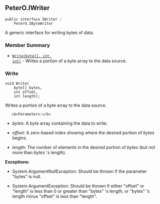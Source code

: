 ## PeterO.IWriter

    public interface IWriter :
        PeterO.IByteWriter

 A generic interface for writing bytes of data.

### Member Summary
* <code>[Write(byte[], int, int)](#Write_byte_int_int)</code> - Writes a portion of a byte array to the data source.

<a id="Write_byte_int_int"></a>
### Write

    void Write(
        byte[] bytes,
        int offset,
        int length);

 Writes a portion of a byte array to the data source.

       <b>Parameters:</b>

 * <i>bytes</i>: A byte array containing the data to write.

 * <i>offset</i>: A zero-based index showing where the desired portion of  <i>bytes</i>
 begins.

 * <i>length</i>: The number of elements in the desired portion of  <i>bytes</i>
 (but not more than  <i>bytes</i>
 's length).

<b>Exceptions:</b>

 * System.ArgumentNullException:
Should be thrown if the parameter "bytes" is null.

 * System.ArgumentException:
Should be thrown if either "offset" or "length" is less than 0 or greater than "bytes" 's length, or "bytes" 's length minus "offset" is less than "length".
